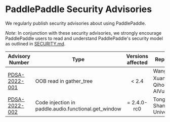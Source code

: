# PaddlePaddle Security Advisories

We regularly publish security advisories about using PaddlePaddle.



*Note*: In conjunction with these security advisories, we strongly encourage PaddlePaddle users to read and understand PaddlePaddle's security model as outlined in [SECURITY.md](../SECURITY.md).


| Advisory Number                              | Type                    | Versions affected | Reported by                           | Additional Information |
|----------------------------------------------|-------------------------|:-----------------:|---------------------------------------|------------------------|
| [PDSA-2022-001](./advisory/pdsa-2022-001.md) | OOB read in gather_tree |       < 2.4       | Wang Xuan(王旋) of Qihoo 360 AIVul Team |                        |
| [PDSA-2022-002](./advisory/pdsa-2022-002.md) | Code injection in paddle.audio.functional.get_window | = 2.4.0-rc0 | Tong Liu of ShanghaiTech University |                        |
